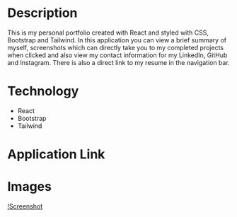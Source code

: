# Description
This is my personal portfolio created with React and styled with CSS, Bootstrap and Tailwind. In this application you can view a brief summary of myself, screenshots which can directly take you to my completed projects when clicked and also view my contact information for my LinkedIn, GitHub and Instagram. There is also a direct link to my resume in the navigation bar.

# Technology
- React
- Bootstrap
- Tailwind

# Application Link


# Images
[!Screenshot](./src/assets/Screenshot.png)